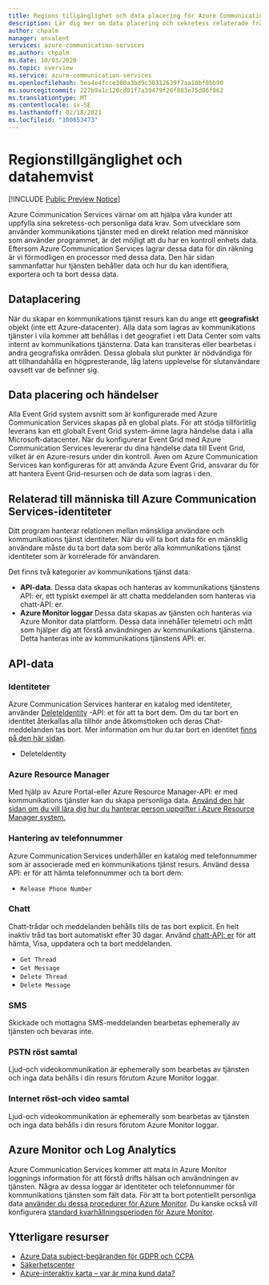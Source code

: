```yaml
---
title: Regions tillgänglighet och data placering för Azure Communication Services
description: Lär dig mer om data placering och sekretess relaterade frågor om Azure Communication Services
author: chpalm
manager: anvalent
services: azure-communication-services
ms.author: chpalm
ms.date: 10/03/2020
ms.topic: overview
ms.service: azure-communication-services
ms.openlocfilehash: 5ea4e4fcce380a3bd9c30312639f7aa10bf0bb90
ms.sourcegitcommit: 227b9a1c120cd01f7a39479f20f883e75d86f062
ms.translationtype: MT
ms.contentlocale: sv-SE
ms.lasthandoff: 02/18/2021
ms.locfileid: "100653473"
---
```

# <a name="region-availability-and-data-residency"></a>Regionstillgänglighet och datahemvist

[!INCLUDE [Public Preview Notice](../includes/public-preview-include.md)]

Azure Communication Services värnar om att hjälpa våra kunder att uppfylla sina sekretess-och personliga data krav. Som utvecklare som använder kommunikations tjänster med en direkt relation med människor som använder programmet, är det möjligt att du har en kontroll enhets data. Eftersom Azure Communication Services lagrar dessa data för din räkning är vi förmodligen en processor med dessa data. Den här sidan sammanfattar hur tjänsten behåller data och hur du kan identifiera, exportera och ta bort dessa data.

## <a name="data-residency"></a>Dataplacering

När du skapar en kommunikations tjänst resurs kan du ange ett **geografiskt** objekt (inte ett Azure-datacenter). Alla data som lagras av kommunikations tjänster i vila kommer att behållas i det geografiet i ett Data Center som valts internt av kommunikations tjänsterna. Data kan transiteras eller bearbetas i andra geografiska områden. Dessa globala slut punkter är nödvändiga för att tillhandahålla en högpresterande, låg latens upplevelse för slutanvändare oavsett var de befinner sig.

## <a name="data-residency-and-events"></a>Data placering och händelser

Alla Event Grid system avsnitt som är konfigurerade med Azure Communication Services skapas på en global plats. För att stödja tillförlitlig leverans kan ett globalt Event Grid system-ämne lagra händelse data i alla Microsoft-datacenter. När du konfigurerar Event Grid med Azure Communication Services levererar du dina händelse data till Event Grid, vilket är en Azure-resurs under din kontroll. Även om Azure Communication Services kan konfigureras för att använda Azure Event Grid, ansvarar du för att hantera Event Grid-resursen och de data som lagras i den.

## <a name="relating-humans-to-azure-communication-services-identities"></a>Relaterad till människa till Azure Communication Services-identiteter

Ditt program hanterar relationen mellan mänskliga användare och kommunikations tjänst identiteter. När du vill ta bort data för en mänsklig användare måste du ta bort data som berör alla kommunikations tjänst identiteter som är korrelerade för användaren.

Det finns två kategorier av kommunikations tjänst data:
- **API-data.** Dessa data skapas och hanteras av kommunikations tjänstens API: er, ett typiskt exempel är att chatta meddelanden som hanteras via chatt-API: er.
- **Azure Monitor loggar** Dessa data skapas av tjänsten och hanteras via Azure Monitor data plattform. Dessa data innehåller telemetri och mått som hjälper dig att förstå användningen av kommunikations tjänsterna. Detta hanteras inte av kommunikations tjänstens API: er.

## <a name="api-data"></a>API-data

### <a name="identities"></a>Identiteter

Azure Communication Services hanterar en katalog med identiteter, använder [DeleteIdentity](/rest/api/communication/communicationidentity/delete) -API: et för att ta bort dem. Om du tar bort en identitet återkallas alla tillhör ande åtkomsttoken och deras Chat-meddelanden tas bort. Mer information om hur du tar bort en identitet [finns på den här sidan](../quickstarts/access-tokens.md).

- DeleteIdentity

### <a name="azure-resource-manager"></a>Azure Resource Manager

Med hjälp av Azure Portal-eller Azure Resource Manager-API: er med kommunikations tjänster kan du skapa personliga data. [Använd den här sidan om du vill lära dig hur du hanterar person uppgifter i Azure Resource Manager system.](../../azure-resource-manager/management/resource-manager-personal-data.md)

### <a name="telephone-number-management"></a>Hantering av telefonnummer

Azure Communication Services underhåller en katalog med telefonnummer som är associerade med en kommunikations tjänst resurs. Använd dessa API: er för att hämta telefonnummer och ta bort dem:
- `Release Phone Number`

### <a name="chat"></a>Chatt

Chatt-trådar och meddelanden behålls tills de tas bort explicit. En helt inaktiv tråd tas bort automatiskt efter 30 dagar. Använd [chatt-API: er](/rest/api/communication/chat/deletechatmessage/deletechatmessage) för att hämta, Visa, uppdatera och ta bort meddelanden.

- `Get Thread`
- `Get Message`
- `Delete Thread`
- `Delete Message`

### <a name="sms"></a>SMS

Skickade och mottagna SMS-meddelanden bearbetas ephemerally av tjänsten och bevaras inte. 

### <a name="pstn-voice-calling"></a>PSTN röst samtal

Ljud-och videokommunikation är ephemerally som bearbetas av tjänsten och inga data behålls i din resurs förutom Azure Monitor loggar.

### <a name="internet-voice-and-video-calling"></a>Internet röst-och video samtal

Ljud-och videokommunikation är ephemerally som bearbetas av tjänsten och inga data behålls i din resurs förutom Azure Monitor loggar.

## <a name="azure-monitor-and-log-analytics"></a>Azure Monitor och Log Analytics

Azure Communication Services kommer att mata in Azure Monitor loggnings information för att förstå drifts hälsan och användningen av tjänsten. Några av dessa loggar är identiteter och telefonnummer för kommunikations tjänsten som fält data. För att ta bort potentiellt personliga data [använder du dessa procedurer för Azure Monitor](../../azure-monitor/logs/personal-data-mgmt.md). Du kanske också vill konfigurera [standard kvarhållningsperioden för Azure Monitor](../../azure-monitor/logs/manage-cost-storage.md).

## <a name="additional-resources"></a>Ytterligare resurser

- [Azure Data subject-begäranden för GDPR och CCPA](/microsoft-365/compliance/gdpr-dsr-azure?preserve-view=true&view=o365-worldwide)
- [Säkerhetscenter](https://www.microsoft.com/trust-center/privacy/data-location)
- [Azure-interaktiv karta – var är mina kund data?](https://azuredatacentermap.azurewebsites.net/)
